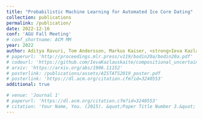 ```yaml
---
title: "Probabilistic Machine Learning for Automated Ice Core Dating"
collection: publications
permalink: /publication/
date: 2022-12-16
conf: 'AGU Fall Meeting'
# conf_shortname: ACM MM
year: 2022
author: Aditya Ravuri, Tom Andersson, Markus Kaiser, <strong>Ieva Kazlauskaite</strong>, Max Fryer, J Scott Hosking, Mark Girolami, Neil D Lawrence.
# paperurl: 'http://proceedings.mlr.press/v119/bodin20a/bodin20a.pdf'
# codeurl: 'https://github.com/IevaKazlauskaite/compositional_uncertainty'
# arxiv: 'https://arxiv.org/abs/1906.11152'
# posterlink: /publications/assets/AISTATS2019_poster.pdf
# posterlink: 'https://dl.acm.org/citation.cfm?id=3240553'
additional: true

# venue: 'Journal 1'
# paperurl: 'https://dl.acm.org/citation.cfm?id=3240553'
# citation: 'Your Name, You. (2015). &quot;Paper Title Number 3.&quot; <i>Journal 1</i>. 1(3).'
---
```

